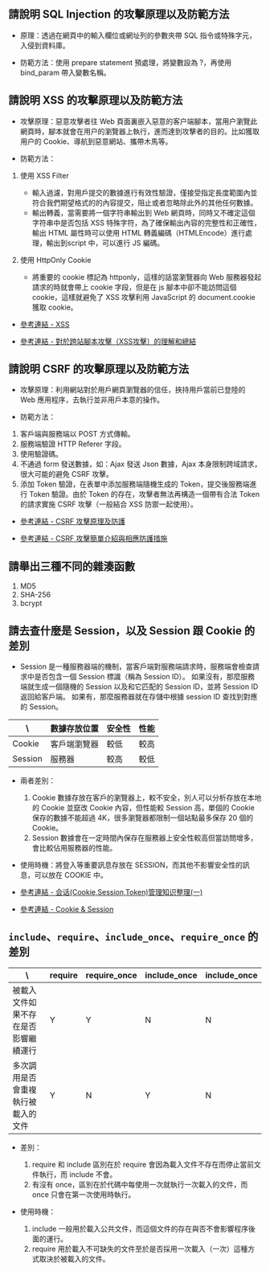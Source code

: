 ## 請說明 SQL Injection 的攻擊原理以及防範方法

- 原理：透過在網頁中的輸入欄位或網址列的參數夾帶 SQL 指令或特殊字元，入侵到資料庫。

- 防範方法：使用 prepare statement 預處理，將變數設為 ?，再使用 bind_param 帶入變數名稱。

## 請說明 XSS 的攻擊原理以及防範方法

- 攻擊原理：惡意攻擊者往 Web 頁面裏嵌入惡意的客户端腳本，當用户瀏覽此網頁時，腳本就會在用户的瀏覽器上執行，進而達到攻擊者的目的。比如獲取用户的 Cookie、導航到惡意網站、攜帶木馬等。

- 防範方法：

 1. 使用 XSS Filter

    - 輸入過濾，對用戶提交的數據進行有效性驗證，僅接受指定長度範圍內並符合我們期望格式的的內容提交，阻止或者忽略除此外的其他任何數據。
    - 輸出轉義，當需要將一個字符串輸出到 Web 網頁時，同時又不確定這個字符串中是否包括 XSS 特殊字符，為了確保輸出內容的完整性和正確性，輸出 HTML 屬性時可以使用 HTML 轉義編碼（HTMLEncode）進行處理，輸出到script 中，可以進行 JS 編碼。

 2. 使用 HttpOnly Cookie

    - 將重要的 cookie 標記為 httponly，這樣的話當瀏覽器向 Web 服務器發起請求的時就會帶上 cookie 字段，但是在 js 腳本中卻不能訪問這個 cookie，這樣就避免了 XSS 攻擊利用 JavaScript 的 document.cookie 獲取 cookie。

- [參考連結 - XSS](https://hk.saowen.com/a/5494c2b9b8098a6e95556655d9bb0d6a262ad8bbdaa5be72befad43b6501d5f9)

- [參考連結 - 對於跨站腳本攻擊（XSS攻擊）的理解和總結](https://www.imooc.com/article/13553)

## 請說明 CSRF 的攻擊原理以及防範方法

- 攻擊原理：利用網站對於用戶網頁瀏覽器的信任，挾持用戶當前已登陸的 Web 應用程序，去執行並非用戶本意的操作。

- 防範方法：

 1. 客戶端與服務端以 POST 方式傳輸。
 2. 服務端驗證 HTTP Referer 字段。
 3. 使用驗證碼。
 4. 不通過 form 發送數據，如：Ajax 發送 Json 數據，Ajax 本身限制跨域請求，很大可能的避免 CSRF 攻擊。
 5. 添加 Token 驗證，在表單中添加服務端隨機生成的 Token，提交後服務端進行 Token 驗證。由於 Token 的存在，攻擊者無法再構造一個帶有合法 Token 的請求實施 CSRF 攻擊（一般結合 XSS 防禦一起使用）。

- [參考連結 - CSRF 攻擊原理及防護](https://www.jianshu.com/p/00fa457f6d3e)

- [參考連結 - CSRF 攻擊簡單介紹與相應防護措施](https://juejin.im/post/5af3a2de6fb9a07abb239c89)

## 請舉出三種不同的雜湊函數

1. MD5
2. SHA-256
3. bcrypt

## 請去查什麼是 Session，以及 Session 跟 Cookie 的差別

- Session 是一種服務器端的機制，當客戶端對服務端請求時，服務端會檢查請求中是否包含一個 Session 標識（稱為 Session ID）。
  如果沒有，那麼服務端就生成一個隨機的 Session 以及和它匹配的 Session ID，並將 Session ID 返回給客戶端。
  如果有，那麼服務器就在存儲中根據 session ID 查找到對應的 Session。

| \       | 數據存放位置 | 安全性 | 性能 |
| ------- | ---------- | ----- | --- |
| Cookie  | 客戶端瀏覽器 | 較低 | 較高 |
| Session | 服務器      | 較高 | 較低 |

- 兩者差別：

  1. Cookie 數據存放在客戶的瀏覽器上，較不安全，別人可以分析存放在本地的 Cookie 並竄改 Cookie 內容，但性能較 Session 高，單個的 Cookie 保存的數據不能超過 4K，很多瀏覽器都限制一個站點最多保存 20 個的 Cookie。
  2. Session 數據會在一定時間內保存在服務器上安全性較高但當訪問增多，會比較佔用服務器的性能。

- 使用時機：將登入等重要訊息存放在 SESSION，而其他不影響安全性的訊息，可以放在 COOKIE 中。

- [參考連結 - 会话(Cookie,Session,Token)管理知识整理(一)](https://www.zybuluo.com/Dukebf/note/856502#session-%E6%9C%BA%E5%88%B6)
- [參考連結 - Cookie & Session](https://ithelp.ithome.com.tw/articles/10187212)

## `include`、`require`、`include_once`、`require_once` 的差別

| \                                   | require | require_once | include_once | include_once |
| ------------------------------------ | ------- | ------------ | ------------ | ------------ |
| 被載入文件如果不存在是否影響繼續運行 | Y       | Y            | N            | N            |
| 多次調用是否會重複執行被載入的文件   | Y       | N            | Y            | N            |

- 差別：

  1. require 和 include 區別在於 require 會因為載入文件不存在而停止當前文件執行，而 include 不會。
  2. 有沒有 once，區別在於代碼中每使用一次就執行一次載入的文件，而 once 只會在第一次使用時執行。

- 使用時機：

  1. include 一般用於載入公共文件，而這個文件的存在與否不會影響程序後面的運行。
  2. require 用於載入不可缺失的文件至於是否採用一次載入（一次）這種方式取決於被載入的文件。
